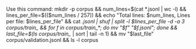 Use this command:
mkdir -p corpus && num_lines=$(cat *.jsonl | wc -l) && lines_per_file=$(($num_lines / 257)) && echo "Total lines: $num_lines, Lines per file: $lines_per_file" && cat *.jsonl | shuf | split -l $lines_per_file -d -a 3 corpus/train_ && for f in corpus/train_*; do mv "$f" "$f.jsonl"; done && last_file=$(ls corpus/train_* | sort | tail -n 1) && mv "$last_file" corpus/validation.jsonl && ls -l corpus
